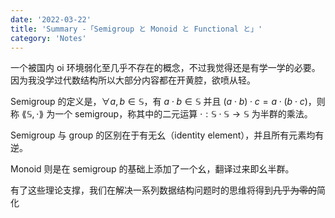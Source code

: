 ```yaml
---
date: '2022-03-22'
title: 'Summary -「Semigroup と Monoid と Functional と」'
category: 'Notes'
---
```


一个被国内 oi 环境弱化至几乎不存在的概念，不过我觉得还是有学一学的必要。因为我没学过代数结构所以大部分内容都在开黄腔，欲喷从轻。

Semigroup 的定义是，$\forall a,b\in\mathbb{S}$，有 $a\cdot b\in\mathbb{S}$ 并且 $(a\cdot b)\cdot c=a\cdot(b\cdot c)$，则称 $\lang\mathbb{S},\cdot\rang$ 为一个 semigroup，称其中的二元运算 $\cdot:\mathbb{S}\cdot\mathbb{S}\rightarrow\mathbb{S}$ 为半群的乘法。

Semigroup 与 group 的区别在于有无幺（identity element），并且所有元素均有逆。

Monoid 则是在 semigroup 的基础上添加了一个幺，翻译过来即幺半群。

有了这些理论支撑，我们在解决一系列数据结构问题时的思维将得到~~几乎为零的~~简化